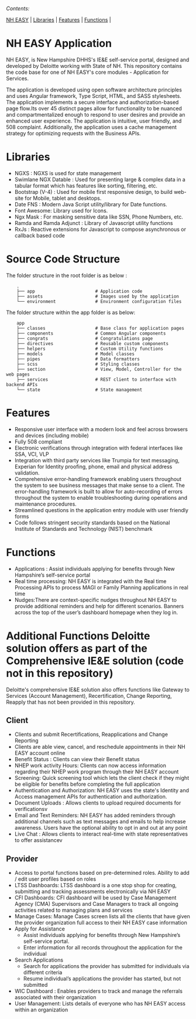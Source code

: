 _Contents:_

[NH EASY](#nh-easy) | [Libraries](#libraries)  | [Features](#features) | [Functions](#functions) |

# NH EASY Application
NH EASY, is New Hampshire DHHS's IE&E self-service portal, designed and developed by Deloitte working with State of NH. This repository contains the code base for one of NH EASY's core modules - Application for Services. 

The application is developed using open software architecture principles and uses Angular framework, Type Script, HTML, and SASS stylesheets. The application implements a secure interface and authorization-based page flow.Its over 45 distinct pages allow for functionality to be nuanced and compartmentalized enough to respond to user desires and provide an enhanced user experience.  The application is intuitive, user friendly, and 508 complaint. Additionally, the application uses a cache management strategy for optimizing requests with the Business APIs. 


# Libraries 
* NGXS : NGXS is used for state management
* Swimlane NGX Datable : Used for presenting large & complex data in a tabular format which has features like sorting, filtering, etc.
* Bootstrap (V-4) : Used for mobile first responsive design, to build web-site for Mobile, tablet and desktops.
* Date FNS : Modern Java Script utility/library for Date functions.
* Font Awesome: Library used for Icons.
* Ngx Mask : For masking sensitive data like SSN, Phone Numbers, etc.
* Ramda and Ramda Adjunct : Library of Javascript utility functions
* RxJs : Reactive extensions for Javascript to compose asynchronous or callback based code

# Source Code Structure
The folder structure in the root folder is as below :
```
    .
    ├── app                       # Application code
    ├── assets                    # Images used by the application
    └── environment               # Environment configuration files

```

The folder structure within the app folder is as below:
```
    app
    ├── classes                   # Base class for application pages
    ├── components                # Common Angular components 
    ├── congrats                  # Congratulations page 
    ├── directives                # Reusable custom components
    ├── helpers                   # Custom Utility functions
    ├── models                    # Model classes
    ├── pipes                     # Data formatters
    ├── scss                      # Styling classes
    ├── section                   # View, Model, Controller for the web pages
    ├── services                  # REST client to interface with backend APIs
    └── state                     # State management

```

#  Features
*  Responsive user interface with a modern look and feel across browsers and devices (including mobile)
*  Fully 508 compliant
*  Electronic verifications through integration with federal interfaces like  SSA, VCI, VLP
*  Integration with third party services like Trumpia for text messaging, Experian for Identity proofing, phone, email and physical address validation.
*  Comprehensive error-handling framework enabling users throughout the system to see business messages that make sense to a client. The error-handling framework is built to allow for auto-recording of errors throughout the system to enable troubleshooting during operations and maintenance procedures.
*  Streamlined questions in the application entry module with user friendly forms
*  Code follows stringent security standards based on the National Institute of Standards and Technology (NIST) benchmark 

 
# Functions 
* Applications : Assist individuals applying for benefits through New Hampshire’s self-service portal 
* Real time processing: NH EASY is integrated with the Real time Processing APIs to process MAGI or Family Planning applications in real time
*  Nudges:There are context-specific nudges throughout NH EASY to provide additional reminders and help for different scenarios. Banners across the top of the user’s dashboard homepage when they log in.

#  Additional Functions Deloitte solution offers as part of the Comprehensive IE&E solution (code not in this repository)
Deloitte's comprehensive IE&E solution also offers functions like Gateway to Services (Account Management), Recertification, Change Reporting, Reapply that has not been provided in this repository.

## Client
* Clients and submit Recertifications, Reapplications and Change Reporting
* Clients are able view, cancel, and reschedule appointments in their NH EASY account online
* Benefit Status : Clients can view their Benefit status
* NHEP work activity Hours: Clients can now access information regarding their NHEP work program through their NH EASY account
* Screening: Quick screening tool which lets the client check if they might be eligible for benefits before completing the full application
* Authentication and Authorization: NH EASY uses the state's Identity and Access management APIs for authentication and authorization.
* Document Uploads : Allows clients to upload required documents for verificationsv
* Email and Text Reminders: NH EASY has added reminders through additional channels such as text messages and emails to help increase awareness. Users have the optional ability to opt in and out at any point
* Live Chat : Allows clients to interact real-time with state representatives to offer assistancev

## Provider
* Access to portal functions based on pre-determined roles. Ability to add / edit user profiles based on roles
* LTSS Dashboards: LTSS dashboard is a one stop shop for creating, submitting and tracking assessments electronically via NH EASY 
* CFI Dashboards: CFI dashboard will be used by Case Management Agency (CMA) Supervisors and Case Managers to track all ongoing activities related to managing plans and services  
* Manage Cases: Manage Cases screen lists all the clients that have given the provider organization full access to their NH EASY case information
* Apply for Assistance
  * Assist individuals applying for benefits through New Hampshire’s self-service portal. 
  * Enter information for all records throughout the application for the individual
* Search Applications
  * Search for applications the provider has submitted for individuals via different criteria 
  * Resume individual’s applications the provider has started, but not submitted
* WIC Dashboard : Enables providers to track and manage the referrals associated with their organization
* User Management: Lists details of everyone who has NH EASY access within an organization

 





